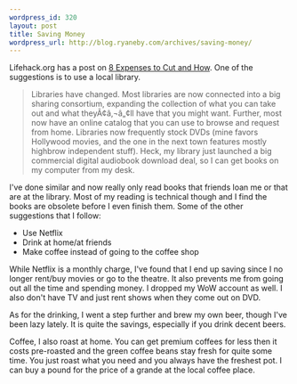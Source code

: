 ```yaml
--- 
wordpress_id: 320
layout: post
title: Saving Money
wordpress_url: http://blog.ryaneby.com/archives/saving-money/
---
```

Lifehack.org has a post on <a href="http://www.lifehack.org/articles/lifehack/8-expenses-to-cut-and-how.html">8 Expenses to Cut and How</a>. One of the suggestions is to use a local library.

<blockquote>Libraries have changed. Most libraries are now connected into a big sharing consortium, expanding the collection of what you can take out and what theyÃ¢â‚¬â„¢ll have that you might want. Further, most now have an online catalog that you can use to browse and request from home. Libraries now frequently stock DVDs (mine favors Hollywood movies, and the one in the next town features mostly highbrow independent stuff). Heck, my library just launched a big commercial digital audiobook download deal, so I can get books on my computer from my desk.</blockquote>

I've done similar and now really only read books that friends loan me or that are at the library. Most of my reading is technical though and I find the books are obsolete before I even finish them. Some of the other suggestions that I follow:

<ul>
<li>Use Netflix</li>
<li>Drink at home/at friends</li>
<li>Make coffee instead of going to the coffee shop</li>
</ul>

While Netflix is a monthly charge, I've found that I end up saving since I no longer rent/buy movies or go to the theatre. It also prevents me from going out all the time and spending money. I dropped my WoW account as well. I also don't have TV and just rent shows when they come out on DVD.

As for the drinking, I went a step further and brew my own beer, though I've been lazy lately. It is quite the savings, especially if you drink decent beers.

Coffee, I also roast at home. You can get premium coffees for less then it costs pre-roasted and the green coffee beans stay fresh for quite some time. You just roast what you need and you always have the freshest pot. I can buy a pound for the price of a grande at the local coffee place. 

